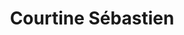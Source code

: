 ---
title: "Courtine Sébastien"
url: /la-chatre/courtine-sebastien/
shop: approvisionnement médical
---
